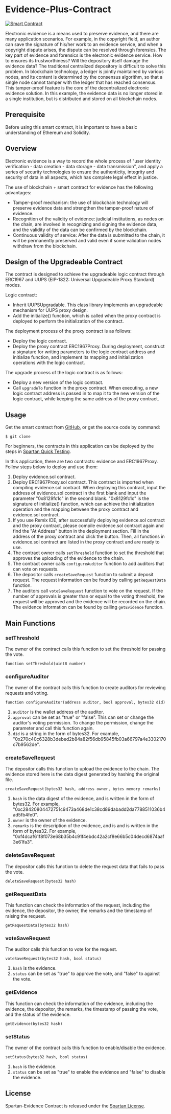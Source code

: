 # Evidence-Plus-Contract

[![Smart Contract](https://badgen.net/badge/smart-contract/Solidity/orange)](https://soliditylang.org/) 

Electronic evidence is a means used to preserve evidence, and there are many application scenarios. For example, in the copyright field, an author can save the signature of his/her work to an evidence service, and when a copyright dispute arises, the dispute can be resolved through forensics. The key part of evidence and forensics is the electronic evidence service. How to ensures its trustworthiness? Will the depository itself damage the evidence data? The traditional centralized depository is difficult to solve this problem. In blockchain technology, a ledger is jointly maintained by various nodes, and its content is determined by the consensus algorithm, so that a single node cannot tamper with the ledger that has reached consensus. This tamper-proof feature is the core of the decentralized electronic evidence solution. In this example, the evidence data is no longer stored in a single institution, but is distributed and stored on all blockchain nodes.

## Prerequisite

Before using this smart contract, it is important to have a basic understanding of Ethereum and Solidity.   


## Overview

Electronic evidence is a way to record the whole process of "user identity verification - data creation - data storage - data transmission", and apply a series of security technologies to ensure the authenticity, integrity and security of data in all aspects, which has complete legal effect in justice.

The use of blockchain + smart contract for evidence has the following advantages:

* Tamper-proof mechanism: the use of blockchain technology will preserve evidence data and strengthen the tamper-proof nature of evidence.
* Recognition of the validity of evidence: judicial institutions, as nodes on the chain, are involved in recognizing and signing the evidence data, and the validity of the data can be confirmed by the blockchain.
* Continuous validity of service: After the data is submitted to the chain, it will be permanently preserved and valid even if some validation nodes withdraw from the blockchain.



## Design of the Upgradeable Contract


The contract is designed to achieve the upgradeable logic contract through ERC1967 and UUPS (EIP-1822: Universal Upgradeable Proxy Standard) modes.

Logic contract:

- Inherit UUPSUpgradable. This class library implements an upgradeable mechanism for UUPS proxy design.
- Add the initialize() function, which is called when the proxy contract is deployed to perform the initialization of the contract.

The deployment process of the proxy contract is as follows:

- Deploy the logic contract.
- Deploy the proxy contract ERC1967Proxy. During deployment, construct a  signature for writing parameters to the logic contract address and initialize function, and implement its mapping and initialization operations with the logic contract.

The upgrade process of the logic contract is as follows:

- Deploy a new version of the logic contract.
- Call `upgradeTo` function in the proxy contract. When executing, a new logic contract address is passed in to map it to the new version of the logic contract, while keeping the same address of the proxy contract.

## Usage

Get the smart contract from [GitHub](https://github.com/BSN-Spartan/NFT-Fractional-Contract/tree/main/contracts), or get the source code by command:

```
$ git clone 
```

For beginners, the contracts in this application can be deployed by the steps in [Spartan Quick Testing](https://www.spartan.bsn.foundation/main/quick-testing#step1).

In this application, there are two contracts: evidence and ERC1967Proxy. Follow steps below to deploy and use them:

1. Deploy evidence.sol contract.
2. Deploy ERC1967Proxy.sol contract. This contract is imported when compiling evidence.sol contract. When deploying this contract, input the address of evidence.sol contract in the first blank and input the parameter "0x8129fc1c" in the second blank. "0x8129fc1c" is the signature of initialize() function, which can achieve the initialization operation and the mapping between the proxy contract and evidence.sol contract.
3. If you use Remix IDE, after successfully deploying evidence.sol contract and the proxy contract, please compile evidence.sol contract again and find the "At Address" button in the deployment section. Fill in the address of the proxy contract and click the button. Then, all functions in evidence.sol contract are listed in the proxy contract and are ready to use.
4. The contract owner calls `setThreshold` function to set the threshold that approves the uploading of the evidence to the chain.
5. The contract owner calls `configureAuditor` function to add auditors that can vote on requests. 
6. The depositor calls `createSaveRequest` function to submit a deposit request. The request information can be found by calling `getRequestData` function.
7. The auditors call `voteSaveRequest` function to vote on the  request. If the number of approvals is greater than or equal to the voting threshold, the request will be approved and the evidence will be recorded on the chain. The evidence information can be found by calling `getEvidence` function.

## Main Functions

### setThreshold

The owner of the contract calls this function to set the threshold for passing the vote.

```
function setThreshold(uint8 number) 
```

### configureAuditor

The owner of the contract calls this function to create auditors for reviewing requests and voting.

```
function configureAuditor(address auditor, bool approval, bytes32 did)
```

1. `auditor` is the wallet address of the auditor.
2. `approval` can be set as "true" or "false". This can set or change the auditor's voting permission. To change the permission, change the parameter and call this function again.
3. `did` is a string in the form of bytes32. For example, "0x270c40c6328b3debed2b84a82f56db95845fb03a66797a4e3302170c7b9562de".

### createSaveRequest

The depositor calls this function to upload the evidence to the chain. The evidence stored here is the data digest generated by hashing the original file.

```
createSaveRequest(bytes32 hash, address owner, bytes memory remarks)
```

1. `hash` is the data digest of the evidence, and is written in the form of bytes32. For example, "0xc28420804472751c9473a468de1c38cd89dabadd2da7788511036b4ad5fb4fe0".
2. `owner` is the owner of the evidence.
3. `remarks` is the description of the evidence, and is and is written in the form of bytes32. For example, "0xf4dcaf61f8f073e68b35b4c91f4ebdc42a2cf8e66b5c04decd6874aaf3e61fa3".

### deleteSaveRequest

The depositor calls this function to delete the request data that fails to pass the vote.

```
deleteSaveRequest(bytes32 hash)
```

### getRequestData

This function can check the information of the request, including the evidence, the depositor, the owner, the remarks and the timestamp of raising the request.

```
getRequestData(bytes32 hash)
```

### voteSaveRequest

The auditor calls this function to vote for the request.

```
voteSaveRequest(bytes32 hash, bool status)
```

1. `hash` is the evidence.
2. `status` can be set as "true" to approve the vote, and "false" to against the vote.

### getEvidence

This function can check the information of the evidence, including the evidence, the depositor, the remarks, the timestamp of passing the vote, and the status of the evidence.

```
getEvidence(bytes32 hash)
```

### setStatus

The owner of the contract calls this function to enable/disable the evidence.

```
setStatus(bytes32 hash, bool status)
```

1. `hash` is the evidence.
2. `status` can be set as "true" to enable the evidence and "false" to disable the evidence.

## License

Spartan-Evidence Contract is released under the [Spartan License](https://github.com/BSN-Spartan/Beginner-Level-Contracts/blob/main/Spartan%20License.md).

